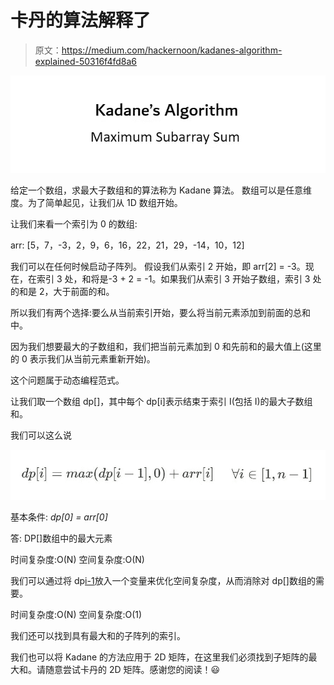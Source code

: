# 卡丹的算法解释了

> 原文：<https://medium.com/hackernoon/kadanes-algorithm-explained-50316f4fd8a6>

![](img/5dde07b788f23828e7de4d0470234938.png)

给定一个数组，求最大子数组和的算法称为 Kadane 算法。
数组可以是任意维度。为了简单起见，让我们从 1D 数组开始。

让我们来看一个索引为 0 的数组:

arr: [5，7，-3，2，9，6，16，22，21，29，-14，10，12]

我们可以在任何时候启动子阵列。
假设我们从索引 2 开始，即 arr[2] = -3。现在，在索引 3 处，和将是-3 + 2 = -1。如果我们从索引 3 开始子数组，索引 3 处的和是 2，大于前面的和。

所以我们有两个选择:要么从当前索引开始，要么将当前元素添加到前面的总和中。

因为我们想要最大的子数组和，我们把当前元素加到 0 和先前和的最大值上(这里的 0 表示我们从当前元素重新开始)。

这个问题属于动态编程范式。

让我们取一个数组 dp[]，其中每个 dp[i]表示结束于索引 I(包括 I)的最大子数组和。

我们可以这么说

![](img/fa2ffcdca988902002a841ce2b80fb68.png)

基本条件:
*dp[0] = arr[0]*

答:
DP[]数组中的最大元素

时间复杂度:O(N)
空间复杂度:O(N)

我们可以通过将 dp[i-1](之前的总和)放入一个变量来优化空间复杂度，从而消除对 dp[]数组的需要。

时间复杂度:O(N)
空间复杂度:O(1)

我们还可以找到具有最大和的子阵列的索引。

我们也可以将 Kadane 的方法应用于 2D 矩阵，在这里我们必须找到子矩阵的最大和。请随意尝试卡丹的 2D 矩阵。感谢您的阅读！😃